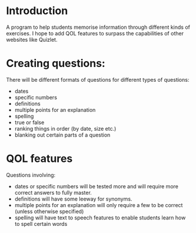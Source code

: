 # Introduction

A program to help students memorise information through different kinds of exercises. I hope to add QOL features to surpass the capabilities of other websites like Quizlet.

# Creating questions:

There will be different formats of questions for different types of questions:
- dates
- specific numbers
- definitions
- multiple points for an explanation
- spelling
- true or false
- ranking things in order (by date, size etc.)
- blanking out certain parts of a question

# QOL features

Questions involving:
- dates or specific numbers will be tested more and will require more correct answers to fully master.
- definitions will have some leeway for synonyms.
- multiple points for an explanation will only require a few to be correct (unless otherwise specified)
- spelling will have text to speech features to enable students learn how to spell certain words

